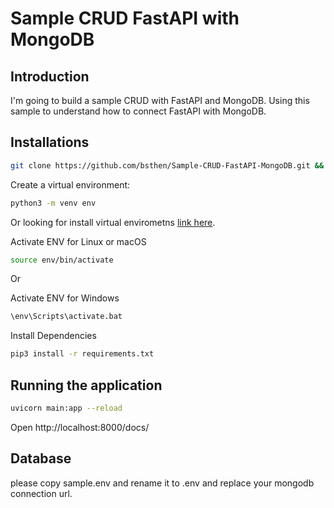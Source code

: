 # Sample CRUD FastAPI with MongoDB #

## Introduction
I'm going to build a sample CRUD with FastAPI and MongoDB.
Using this sample to understand how to connect FastAPI with MongoDB.

## Installations

```sh
git clone https://github.com/bsthen/Sample-CRUD-FastAPI-MongoDB.git && cd sample_crud_fastapi-mongodb
```

Create a virtual environment:
```sh
python3 -m venv env
``` 
Or looking for install virtual envirometns [link here](https://packaging.python.org/en/latest/guides/installing-using-pip-and-virtual-environments/).

Activate ENV for Linux or macOS
```sh
source env/bin/activate
```
Or

Activate ENV for Windows
```sh
\env\Scripts\activate.bat
``` 
Install Dependencies
```sh
pip3 install -r requirements.txt
```

## Running the application

```sh
uvicorn main:app --reload
```

Open http://localhost:8000/docs/

## Database

please copy sample.env and rename it to .env and replace your mongodb connection url.